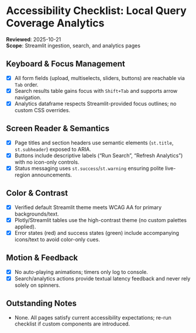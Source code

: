 # Accessibility Checklist: Local Query Coverage Analytics

**Reviewed**: 2025-10-21  
**Scope**: Streamlit ingestion, search, and analytics pages

## Keyboard & Focus Management

- [x] All form fields (upload, multiselects, sliders, buttons) are reachable via `Tab` order.
- [x] Search results table gains focus with `Shift+Tab` and supports arrow navigation.
- [x] Analytics dataframe respects Streamlit-provided focus outlines; no custom CSS overrides.

## Screen Reader & Semantics

- [x] Page titles and section headers use semantic elements (`st.title`, `st.subheader`) exposed to ARIA.
- [x] Buttons include descriptive labels (“Run Search”, “Refresh Analytics”) with no icon-only controls.
- [x] Status messaging uses `st.success`/`st.warning` ensuring polite live-region announcements.

## Color & Contrast

- [x] Verified default Streamlit theme meets WCAG AA for primary backgrounds/text.
- [x] Plotly/Streamlit tables use the high-contrast theme (no custom palettes applied).
- [x] Error states (red) and success states (green) include accompanying icons/text to avoid color-only cues.

## Motion & Feedback

- [x] No auto-playing animations; timers only log to console.
- [x] Search/analytics actions provide textual latency feedback and never rely solely on spinners.

## Outstanding Notes

- None. All pages satisfy current accessibility expectations; re-run checklist if custom components are introduced.
